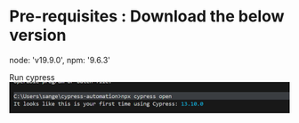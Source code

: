 # Pre-requisites : Download the below version 
node: 'v19.9.0',
npm: '9.6.3' 

Run cypress 
![alt text](image.png)